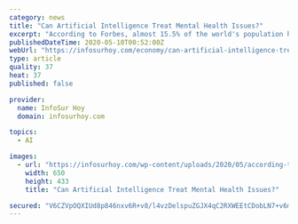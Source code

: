 ```yaml
---
category: news
title: "Can Artificial Intelligence Treat Mental Health Issues?"
excerpt: "According to Forbes, almost 15.5% of the world's population has some type of mental health challenge. And the numbers are considerably rising. Sadly, more than 50% of people don't realize they have a"
publishedDateTime: 2020-05-10T00:52:00Z
webUrl: "https://infosurhoy.com/economy/can-artificial-intelligence-treat-mental-health-issues/"
type: article
quality: 37
heat: 37
published: false

provider:
  name: InfoSur Hoy
  domain: infosurhoy.com

topics:
  - AI

images:
  - url: "https://infosurhoy.com/wp-content/uploads/2020/05/according-to-forbes-almost-15-5-of-the-worlds-population-has-some-type-of-mental-health-challenge.jpg"
    width: 650
    height: 433
    title: "Can Artificial Intelligence Treat Mental Health Issues?"

secured: "V6CZVpOQXIUd8p846nxv6R+v8/l4vzDelspuZGJX4qC2RXWEEtCDobLN7+v6mk+1NeA0YgJtVP61Qh0WkXKqioARxbm/9xUSKojk6UX5FoYZ/SLbwQFyIkcvB4/Ax7t5xIk5RecKKLatVlVYNrtjhtg5uDcd0ROQWp1Hc+lSLaWECa82orvjdut9uB8fhli4VtEAf5MwuT4vVl/6XFAiaJYdfr0lHXULhA7GlVvv9B+DTaclbCJiB+qZvPZJU9ej9y4rELbvZew6Tf1LJpx1LBnvaWNugTyiLDm7c7nzdOeynnfaRqaGzpQn4pTeQtNt;Evbu29oV5vZn5t3V/0qiEg=="
---
```



